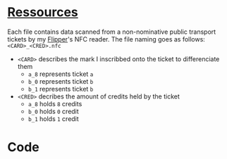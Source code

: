 # [Ressources](https://github.com/DarkKooky/public-transport-ticket-cracking/tree/main/resources)
Each file contains data scanned from a non-nominative public transport tickets by my [Flipper](https://flipperzero.one)'s NFC reader.
The file naming goes as follows: `<CARD>_<CRED>.nfc`
- `<CARD>` describes the mark I inscribbed onto the ticket to differenciate them
  - `a_8` represents ticket `a`
  - `b_0` represents ticket `b`
  - `b_1` represents ticket `b`
- `<CRED>` decribes the amount of credits held by the ticket
  - `a_8` holds `8` credits
  - `b_0` holds `0` credit
  - `b_1` holds `1` credit

# Code
